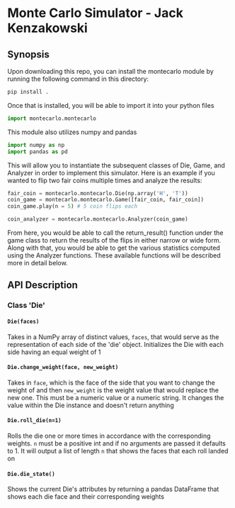 # Monte Carlo Simulator - Jack Kenzakowski

## Synopsis

Upon downloading this repo, you can install the montecarlo module by running the following command in this directory:

```bash
pip install .
```

Once that is installed, you will be able to import it into your python files

```python
import montecarlo.montecarlo
```
This module also utilizes numpy and pandas

```python
import numpy as np
import pandas as pd
```

This will allow you to instantiate the subsequent classes of Die, Game, and Analyzer in order to implement this simulator. Here is an example if you wanted to flip two fair coins multiple times and analyze the results:

```python
fair_coin = montecarlo.montecarlo.Die(np.array('H', 'T'))
coin_game = montecarlo.montecarlo.Game([fair_coin, fair_coin])
coin_game.play(n = 5) # 5 coin flips each

coin_analyzer = montecarlo.montecarlo.Analyzer(coin_game)
```

From here, you would be able to call the return_result() function under the game class to return the results of the flips in either narrow or wide form. Along with that, you would be able to get the various statistics computed using the Analyzer functions. These available functions will be described more in detail below.

## API Description

### Class 'Die'

#### `Die(faces)`

Takes in a NumPy array of distinct values, `faces`, that would serve as the representation of each side of the 'die' object. Initializes the Die with each side having an equal weight of 1

#### `Die.change_weight(face, new_weight)`

Takes in `face`, which is the face of the side that you want to change the weight of and then `new_weight` is the weight value that would replace the new one. This must be a numeric value or a numeric string. It changes the value within the Die instance and doesn't return anything

#### `Die.roll_die(n=1)`

Rolls the die one or more times in accordance with the corresponding weights. `n` must be a positive int and if no arguments are passed it defaults to 1. It will output a list of length `n` that shows the faces that each roll landed on

#### `Die.die_state()`

Shows the current Die's attributes by returning a pandas DataFrame that shows each die face and their corresponding weights